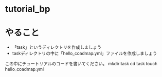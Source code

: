 # tutorial_bp

# やること
- 「task」というディレクトリを作成しましょう
- taskディレクトリの中に「hello_coadmap.yml」ファイルを作成しましょう

この中にチュートリアルのコードを書いてください。
mkdir task
cd task
touch hello_coadmap.yml